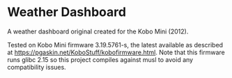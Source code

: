 # Weather Dashboard

A weather dashboard original created for the Kobo Mini (2012).

Tested on Kobo Mini firmware 3.19.5761-s, the latest available as described at 
https://pgaskin.net/KoboStuff/kobofirmware.html. Note that
this firmware runs glibc 2.15 so this project compiles against
musl to avoid any compatibility issues.

